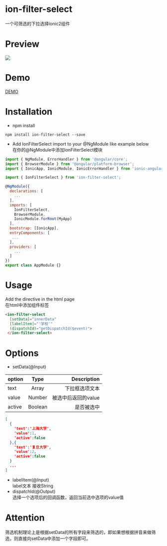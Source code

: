 # ion-filter-select
一个可筛选的下拉选择ionic2组件

# Preview
![](http://7q59gj.com1.z0.glb.clouddn.com/zhaoxi.gif?imageView2/2/w/200)  

# Demo
[DEMO](http://116.62.187.80:8101)  
# Installation
+ npm install  
```
npm install ion-filter-select --save
```
+ Add IonFilterSelect import to your @NgModule like example below  
在你的@NgModule中添加IonFilterSelect模块
```javascript
import { NgModule, ErrorHandler } from '@angular/core';
import { BrowserModule } from '@angular/platform-browser';
import { IonicApp, IonicModule, IonicErrorHandler } from 'ionic-angular';

import { IonFilterSelect } from 'ion-filter-select';

@NgModule({
  declarations: [
    ...
  ],
  imports: [
    IonFilterSelect,
    BrowserModule,
    IonicModule.forRoot(MyApp)
  ],
  bootstrap: [IonicApp],
  entryComponents: [
   ...
  ],
  providers: [
    ...
  ]
})
export class AppModule {}
```
# Usage
Add the directive in the html page  
在html中添加组件标签
```html
<ion-filter-select 
  [setData]="innerData" 
  [labelItem]="'学校'" 
  (dispatchId)="getDispatchId($event)">
 </ion-filter-select>
```
# Options
+ setData(@Input)

|option         | Type           | Description  |
| ------------- |:--------------:| ------------:|
| text      | Array | 下拉框选项文本 |
| value     | Number      |  被选中后返回的value |
| active | Boolean     |   是否被选中 |

```json
[
  {
    'text':'上海大学',
    'value':1,
    'active':false
  },{
    'text':'复旦大学',
    'value':2,
    'active':false
  }
  ...
]
```
+ labelItem(@Input)  
label文本 接收String
+ dispatchId(@Output)  
选择一个选项后的回调函数，返回当前选中选项的value值

# Attention
筛选机制理论上是根据setData的所有字段来筛选的，即如果想根据拼音来做筛选，则直接向setData中添加一个字段即可。
